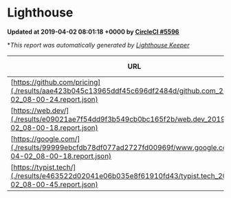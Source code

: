 
# Lighthouse

**Updated at 2019-04-02 08:01:18 +0000 by [CircleCI #5596](https://circleci.com/gh/ItinerisLtd/lighthouse-keeper-example/5596)**

**This report was automatically generated by [Lighthouse Keeper](https://github.com/itinerisltd/lighthouse-keeper)*

| URL | Performance | Accessibility | Best Practices | SEO | PWA | Updated At |
| --- | --- | --- | --- | --- | --- | --- |
| [https://github.com/pricing](./results/aae423b045c13965ddf45c696df2484d/github.com_2019-04-02_08-00-24.report.json) | 0.87 | 0.89 | 0.93 | 0.9 | 0.58 | 2019-04-02T08:00:24.149Z |
| [https://web.dev/](./results/e09021ae7f54dd9f3b549cb0bc165f2b/web.dev_2019-04-02_08-00-18.report.json) | 0.94 | 0.93 | 1 | 0.96 | 1 | 2019-04-02T08:00:18.517Z |
| [https://google.com/](./results/99999ebcfdb78df077ad2727fd00969f/www.google.com_2019-04-02_08-00-18.report.json) | 0.95 | 0.71 | 0.93 | 0.82 | 0.58 | 2019-04-02T08:00:18.129Z |
| [https://typist.tech/](./results/e463522d02041e06b035e8f61910fd43/typist.tech_2019-04-02_08-00-45.report.json) | 1 |  |  |  |  | 2019-04-02T08:00:45.511Z |
